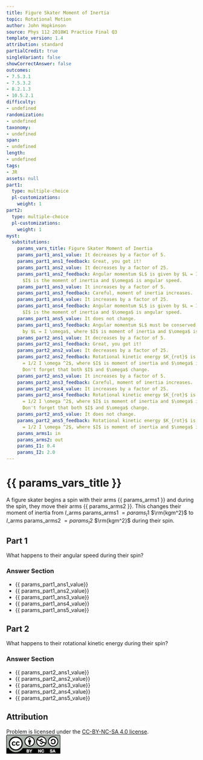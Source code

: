 ```yaml
---
title: Figure Skater Moment of Inertia
topic: Rotational Motion
author: John Hopkinson
source: Phys 112 2018W1 Practice Final Q3
template_version: 1.4
attribution: standard
partialCredit: true
singleVariant: false
showCorrectAnswer: false
outcomes:
- 7.5.3.1
- 7.5.3.2
- 8.2.1.3
- 10.5.2.1
difficulty:
- undefined
randomization:
- undefined
taxonomy:
- undefined
span:
- undefined
length:
- undefined
tags:
- JR
assets: null
part1:
  type: multiple-choice
  pl-customizations:
    weight: 1
part2:
  type: multiple-choice
  pl-customizations:
    weight: 1
myst:
  substitutions:
    params_vars_title: Figure Skater Moment of Inertia
    params_part1_ans1_value: It decreases by a factor of 5.
    params_part1_ans1_feedback: Great, you got it!
    params_part1_ans2_value: It decreases by a factor of 25.
    params_part1_ans2_feedback: Angular momentum $L$ is given by $L = I \omega$, where
      $I$ is the moment of inertia and $\omega$ is angular speed.
    params_part1_ans3_value: It increases by a factor of 5.
    params_part1_ans3_feedback: Careful, moment of inertia increases.
    params_part1_ans4_value: It increases by a factor of 25.
    params_part1_ans4_feedback: Angular momentum $L$ is given by $L = I \omega$, where
      $I$ is the moment of inertia and $\omega$ is angular speed.
    params_part1_ans5_value: It does not change.
    params_part1_ans5_feedback: Angular momentum $L$ must be conserved and is given
      by $L = I \omega$, where $I$ is moment of inertia and $\omega$ is angular speed.
    params_part2_ans1_value: It decreases by a factor of 5.
    params_part2_ans1_feedback: Great, you got it!
    params_part2_ans2_value: It decreases by a factor of 25.
    params_part2_ans2_feedback: Rotational kinetic energy $K_{rot}$ is given by $K_{rot}
      = 1/2 I \omega ^2$, where $I$ is moment of inertia and $\omega$ is angular speed.
      Don't forget that both $I$ and $\omega$ change.
    params_part2_ans3_value: It increases by a factor of 5.
    params_part2_ans3_feedback: Careful, moment of inertia increases.
    params_part2_ans4_value: It increases by a factor of 25.
    params_part2_ans4_feedback: Rotational kinetic energy $K_{rot}$ is given by $K_{rot}
      = 1/2 I \omega ^2$, where $I$ is moment of inertia and $\omega$ is angular speed.
      Don't forget that both $I$ and $\omega$ change.
    params_part2_ans5_value: It does not change.
    params_part2_ans5_feedback: Rotational kinetic energy $K_{rot}$ is given by $K_{rot}
      = 1/2 I \omega ^2$, where $I$ is moment of inertia and $\omega$ is angular speed.
    params_arms1: in
    params_arms2: out
    params_I1: 0.4
    params_I2: 2.0
---
```

# {{ params_vars_title }}
A figure skater begins a spin with their arms {{ params_arms1 }} and during the spin, they move their arms {{ params_arms2 }}. This changes their moment of inertia from $I\_{\text{arms {{ params_arms1 }}}} = {{ params_I1 }}$ $\rm{kgm^2}$ to $I\_{\text{arms {{ params_arms2 }}}} = {{ params_I2 }}$ $\rm{kgm^2}$ during their spin.

## Part 1

What happens to their angular speed during their spin?

### Answer Section

- {{ params_part1_ans1_value}}
- {{ params_part1_ans2_value}}
- {{ params_part1_ans3_value}}
- {{ params_part1_ans4_value}}
- {{ params_part1_ans5_value}}

## Part 2

What happens to their rotational kinetic energy during their spin?

### Answer Section

- {{ params_part2_ans1_value}}
- {{ params_part2_ans2_value}}
- {{ params_part2_ans3_value}}
- {{ params_part2_ans4_value}}
- {{ params_part2_ans5_value}}

## Attribution

Problem is licensed under the [CC-BY-NC-SA 4.0 license](https://creativecommons.org/licenses/by-nc-sa/4.0/).<br> ![The Creative Commons 4.0 license requiring attribution-BY, non-commercial-NC, and share-alike-SA license.](https://raw.githubusercontent.com/firasm/bits/master/by-nc-sa.png)